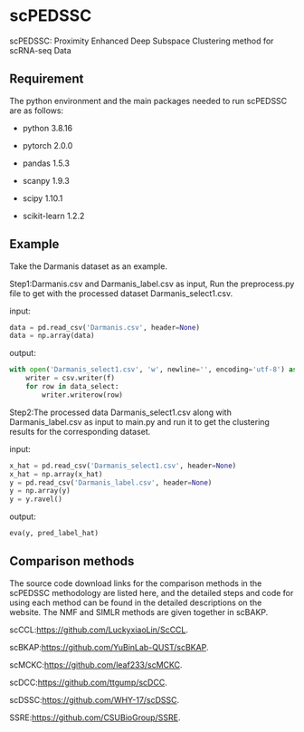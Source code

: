 # scPEDSSC
scPEDSSC: Proximity Enhanced Deep Subspace Clustering method for scRNA-seq Data 
## Requirement
The python environment and the main packages needed to run scPEDSSC are as follows:

* python 3.8.16

* pytorch 2.0.0

* pandas 1.5.3

* scanpy 1.9.3

* scipy 1.10.1

* scikit-learn 1.2.2


## Example 
Take the Darmanis dataset as an example. 

Step1:Darmanis.csv and Darmanis_label.csv as input, Run the preprocess.py file to get with the processed dataset Darmanis_select1.csv.

input:
```python
data = pd.read_csv('Darmanis.csv', header=None)
data = np.array(data)
```
output:
```python
with open('Darmanis_select1.csv', 'w', newline='', encoding='utf-8') as f:
    writer = csv.writer(f)
    for row in data_select:
        writer.writerow(row)
```
Step2:The processed data Darmanis_select1.csv along with Darmanis_label.csv as input to main.py and run it to get the clustering results for the corresponding dataset.

input:
```python
x_hat = pd.read_csv('Darmanis_select1.csv', header=None)
x_hat = np.array(x_hat)
y = pd.read_csv('Darmanis_label.csv', header=None)
y = np.array(y)
y = y.ravel()
```
output:
```python
eva(y, pred_label_hat)
```
## Comparison methods
The source code download links for the comparison methods in the scPEDSSC methodology are listed here, and the detailed steps and code for using each method can be found in the detailed descriptions on the website. The NMF and SIMLR methods are given together in scBAKP.

scCCL:https://github.com/LuckyxiaoLin/ScCCL.

scBKAP:https://github.com/YuBinLab-QUST/scBKAP.

scMCKC:https://github.com/leaf233/scMCKC.

scDCC:https://github.com/ttgump/scDCC.

scDSSC:https://github.com/WHY-17/scDSSC.

SSRE:https://github.com/CSUBioGroup/SSRE.
